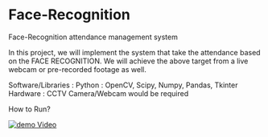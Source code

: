 # Face-Recognition
Face-Recognition attendance management system


   In this project, we will implement the system that take the attendance based on the FACE RECOGNITION.
   We will achieve the above target from a live webcam or pre-recorded footage as well.


   Software/Libraries :
Python : OpenCV, Scipy, Numpy, Pandas, Tkinter
    Hardware :
CCTV Camera/Webcam would be required


 How to Run?
 
 [![demo Video](doc/demo_Video.gif)](https://www.youtube.com/watch?v=eJ5SWw8FUyw)
